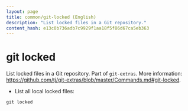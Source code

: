 ```yaml
---
layout: page
title: common/git-locked (English)
description: "List locked files in a Git repository."
content_hash: e13c0b736adb7c9929f1aa18f5f86d67ca5eb363
---
```

# git locked

List locked files in a Git repository.
Part of `git-extras`.
More information: <https://github.com/tj/git-extras/blob/master/Commands.md#git-locked>.

- List all local locked files:

`git locked`
